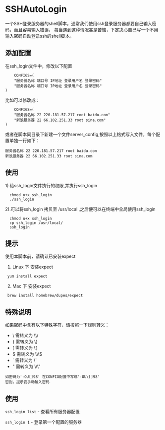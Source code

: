 # SSHAutoLogin
一个SSH登录服务器的shell脚本，通常我们使用ssh登录服务器都要自己输入密码，而且容易输入错误，
每当遇到这种情况甚是苦恼，下定决心自己写一个不用输入密码自动登录ssh的shell脚本。
## 添加配置
在ssh_login文件中，修改以下配置
```shell
    CONFIGS=(
    "服务器名称 端口号 IP地址 登录用户名 登录密码"
    "服务器名称 端口号 IP地址 登录用户名 登录密码"
)
```
比如可以修改成：
```shell
    CONFIGS=(
    "服务器名称 22 220.181.57.217 root baidu.com"
    "新浪服务器 22 66.102.251.33 root sina.com"
)
```
或者在脚本同目录下新建一个文件server_config,按照以上格式写入文件，每个配置单独一行如下：
```
服务器名称 22 220.181.57.217 root baidu.com
新浪服务器 22 66.102.251.33 root sina.com
```
## 使用
1).给ssh_login文件执行的权限,并执行ssh_login
```shell
  chmod u+x ssh_login
  ./ssh_login
```
2).可以将ssh_login 拷贝至 /usr/local ,之后便可以在终端中全局使用ssh_login
```shell
  chmod u+x ssh_login
  cp ssh_login /usr/local/
  ssh_login
```
## 提示
使用本脚本前，请确认已安装expect

1) Linux 下 安装expect
```shell
 yum install expect
```
2) Mac 下 安装expect
```shell
 brew install homebrew/dupes/expect
```

## 特殊说明
如果密码中含有以下特殊字符，请按照一下规则转义：
- \ 需转义为 \\\\\
- } 需转义为 \\}
- [ 需转义为 \\[
- $ 需转义为 \\\\\\$
- \` 需转义为 \\`
- " 需转义为 \\\\\\"

```
如密码为'-OU[]98' 在CONFIG配置中写成'-OU\[]98'
否则，提示要手动输入密码
```

## 使用
`ssh_login list` - 查看所有服务器配置

`ssh_login 1` - 登录第一个配置的服务器